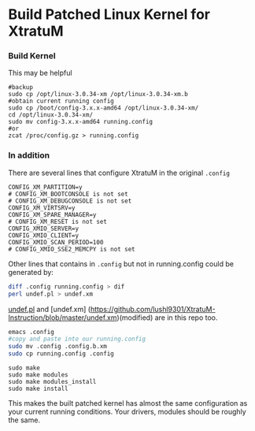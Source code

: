 # Build Patched Linux Kernel for XtratuM

### Build Kernel

This may be helpful

```
#backup
sudo cp /opt/linux-3.0.34-xm /opt/linux-3.0.34-xm.b
#obtain current running config
sudo cp /boot/config-3.x.x-amd64 /opt/linux-3.0.34-xm/
cd /opt/linux-3.0.34-xm/
sudo mv config-3.x.x-amd64 running.config
#or
zcat /proc/config.gz > running.config
```

### In addition

There are several lines that configure XtratuM in the original ```.config```
```config
CONFIG_XM_PARTITION=y
# CONFIG_XM_BOOTCONSOLE is not set
# CONFIG_XM_DEBUGCONSOLE is not set
CONFIG_XM_VIRTSRV=y
CONFIG_XM_SPARE_MANAGER=y
# CONFIG_XM_RESET is not set
CONFIG_XMIO_SERVER=y
CONFIG_XMIO_CLIENT=y
CONFIG_XMIO_SCAN_PERIOD=100
# CONFIG_XMIO_SSE2_MEMCPY is not set
```
Other lines that contains in ```.config``` but not in running.config could be generated by:
```sh
diff .config running.config > dif
perl undef.pl > undef.xm
```
[undef.pl](https://github.com/lushl9301/XtratuM-Instruction/blob/master/undef.pl) and [undef.xm] (https://github.com/lushl9301/XtratuM-Instruction/blob/master/undef.xm)(modified) are in this repo too.



```sh
emacs .config
#copy and paste into our running.config
sudo mv .config .config.b.xm
sudo cp running.config .config
```

```
sudo make
sudo make modules
sudo make modules_install
sudo make install
```

This makes the built patched kernel has almost the same configuration as your current running conditions. Your drivers, modules should be roughly the same.

